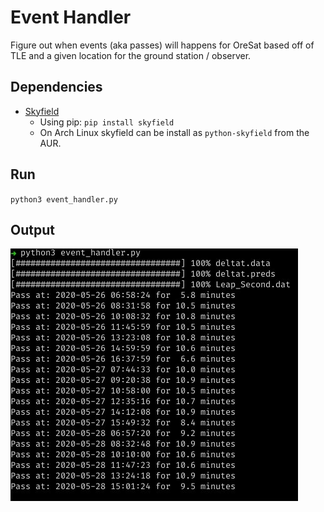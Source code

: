 # Event Handler
Figure out when events (aka passes) will happens for OreSat based off of TLE and a given location for the ground station / observer.

## Dependencies
- [Skyfield]
    - Using pip: `pip install skyfield`
    - On Arch Linux skyfield can be install as `python-skyfield` from the AUR.

## Run
`python3 event_handler.py`

## Output
![](output.jpg)


[Skyfield]:https://rhodesmill.org/skyfield/
